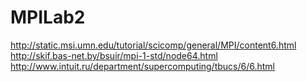 MPILab2
======
http://static.msi.umn.edu/tutorial/scicomp/general/MPI/content6.html
http://skif.bas-net.by/bsuir/mpi-1-std/node64.html
http://www.intuit.ru/department/supercomputing/tbucs/6/6.html